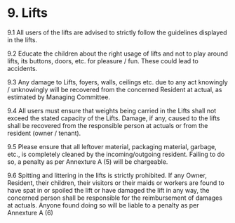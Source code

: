 # 9. Lifts

9.1	All users of the lifts are advised to strictly follow the guidelines displayed in the lifts.

9.2	Educate the children about the right usage of lifts and not to play around lifts, its buttons, doors, etc. for pleasure / fun. These could lead to accidents.

9.3	Any damage to Lifts, foyers, walls, ceilings etc. due to any act knowingly / unknowingly will be recovered from the concerned Resident at actual, as estimated by Managing Committee.

9.4	All users must ensure that weights being carried in the Lifts shall not exceed the stated capacity of the Lifts. Damage, if any, caused to the lifts shall be recovered from the responsible person at actuals or from the resident (owner / tenant).

9.5	Please ensure that all leftover material, packaging material, garbage, etc., is completely cleaned by the incoming/outgoing resident. Failing to do so, a penalty as per Annexture A (5) will be chargeable.

9.6	Spitting and littering in the lifts is strictly prohibited. If any Owner, Resident, their children, their visitors or their maids or workers are found to have spat in or spoiled the lift or have damaged the lift in any way, the concerned person shall be responsible for the reimbursement of damages at actuals. Anyone found doing so will be liable to a penalty as per Annexture A (6)
